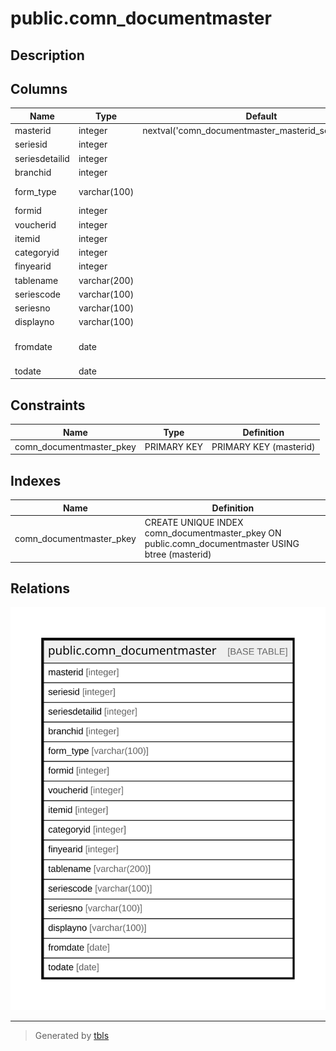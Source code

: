 # public.comn_documentmaster

## Description

## Columns

| Name | Type | Default | Nullable | Children | Parents | Comment |
| ---- | ---- | ------- | -------- | -------- | ------- | ------- |
| masterid | integer | nextval('comn_documentmaster_masterid_seq'::regclass) | false |  |  |  |
| seriesid | integer |  | true |  |  |  |
| seriesdetailid | integer |  | true |  |  |  |
| branchid | integer |  | true |  |  |  |
| form_type | varchar(100) |  | true |  |  | --> FORMID,ITEMID,BATCH,SERIAL |
| formid | integer |  | true |  |  |  |
| voucherid | integer |  | true |  |  | --> comn_voucher table field |
| itemid | integer |  | true |  |  |  |
| categoryid | integer |  | true |  |  |  |
| finyearid | integer |  | true |  |  |  |
| tablename | varchar(200) |  | true |  |  |  |
| seriescode | varchar(100) |  | true |  |  |  |
| seriesno | varchar(100) |  | true |  |  |  |
| displayno | varchar(100) |  | true |  |  |  |
| fromdate | date |  | true |  |  | --> its based on monthly quaterly periodcly halfyearly yearly |
| todate | date |  | true |  |  |  |

## Constraints

| Name | Type | Definition |
| ---- | ---- | ---------- |
| comn_documentmaster_pkey | PRIMARY KEY | PRIMARY KEY (masterid) |

## Indexes

| Name | Definition |
| ---- | ---------- |
| comn_documentmaster_pkey | CREATE UNIQUE INDEX comn_documentmaster_pkey ON public.comn_documentmaster USING btree (masterid) |

## Relations

![er](public.comn_documentmaster.svg)

---

> Generated by [tbls](https://github.com/k1LoW/tbls)
